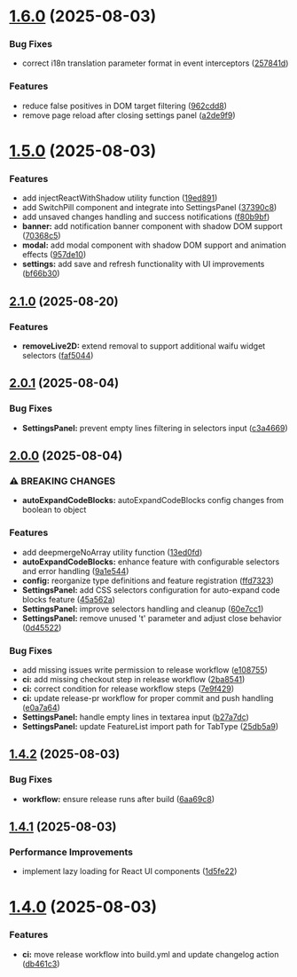 # [1.6.0](https://github.com/qixing-jk/fuck-annoying-blog-widget/compare/v1.5.0...v1.6.0) (2025-08-03)


### Bug Fixes

* correct i18n translation parameter format in event interceptors ([257841d](https://github.com/qixing-jk/fuck-annoying-blog-widget/commit/257841df4d3fe9300b0bc4edcf052e0f60cb9ac0))


### Features

* reduce false positives in DOM target filtering ([962cdd8](https://github.com/qixing-jk/fuck-annoying-blog-widget/commit/962cdd833faa4152d09bd56716f5fc099dbf9611))
* remove page reload after closing settings panel ([a2de9f9](https://github.com/qixing-jk/fuck-annoying-blog-widget/commit/a2de9f98deb42fdb7d918c01341fa6aa53db4655))



# [1.5.0](https://github.com/qixing-jk/fuck-annoying-blog-widget/compare/v1.4.2...v1.5.0) (2025-08-03)


### Features

* add injectReactWithShadow utility function ([19ed891](https://github.com/qixing-jk/fuck-annoying-blog-widget/commit/19ed891e505191a7e10f4b1199045e58693d41c6))
* add SwitchPill component and integrate into SettingsPanel ([37390c8](https://github.com/qixing-jk/fuck-annoying-blog-widget/commit/37390c8238d1bda3c787f3111411dba0c508c6c2))
* add unsaved changes handling and success notifications ([f80b9bf](https://github.com/qixing-jk/fuck-annoying-blog-widget/commit/f80b9bf579fde83f246960c305e7257e92a67b93))
* **banner:** add notification banner component with shadow DOM support ([70368c5](https://github.com/qixing-jk/fuck-annoying-blog-widget/commit/70368c50c74b638961c8f136caccc6af8e9d4d23))
* **modal:** add modal component with shadow DOM support and animation effects ([957de10](https://github.com/qixing-jk/fuck-annoying-blog-widget/commit/957de10d7566e033545d3048a50bda06d6aeeb48))
* **settings:** add save and refresh functionality with UI improvements ([bf66b30](https://github.com/qixing-jk/fuck-annoying-blog-widget/commit/bf66b3037c3018b227617212981ab28f2ce729c6))



## [2.1.0](https://github.com/qixing-jk/fuck-annoying-blog-widget/compare/v2.0.1...v2.1.0) (2025-08-20)


### Features

* **removeLive2D:** extend removal to support additional waifu widget selectors ([faf5044](https://github.com/qixing-jk/fuck-annoying-blog-widget/commit/faf504493c863fc85c9584f5ad131a796dc96917))

## [2.0.1](https://github.com/qixing-jk/fuck-annoying-blog-widget/compare/v2.0.0...v2.0.1) (2025-08-04)


### Bug Fixes

* **SettingsPanel:** prevent empty lines filtering in selectors input ([c3a4669](https://github.com/qixing-jk/fuck-annoying-blog-widget/commit/c3a4669d61ea32950f3d033e66a20e00b241d29d))

## [2.0.0](https://github.com/qixing-jk/fuck-annoying-blog-widget/compare/v1.6.0...v2.0.0) (2025-08-04)


### ⚠ BREAKING CHANGES

* **autoExpandCodeBlocks:** autoExpandCodeBlocks config changes from boolean to object

### Features

* add deepmergeNoArray utility function ([13ed0fd](https://github.com/qixing-jk/fuck-annoying-blog-widget/commit/13ed0fdaa022d73e37fc51eef084e1b7f784fe9c))
* **autoExpandCodeBlocks:** enhance feature with configurable selectors and error handling ([9a1e544](https://github.com/qixing-jk/fuck-annoying-blog-widget/commit/9a1e5445fdeb48ce9a1433473e9fd1823e4b9ca2))
* **config:** reorganize type definitions and feature registration ([ffd7323](https://github.com/qixing-jk/fuck-annoying-blog-widget/commit/ffd7323b4256126968c822852335ca1cc0dcdb99))
* **SettingsPanel:** add CSS selectors configuration for auto-expand code blocks feature ([45a562a](https://github.com/qixing-jk/fuck-annoying-blog-widget/commit/45a562a01f35ef9d7a87e9b0d8eec1e3e87c5f8a))
* **SettingsPanel:** improve selectors handling and cleanup ([60e7cc1](https://github.com/qixing-jk/fuck-annoying-blog-widget/commit/60e7cc1919ca930ec3fa35f63c8b11da11c7463a))
* **SettingsPanel:** remove unused 't' parameter and adjust close behavior ([0d45522](https://github.com/qixing-jk/fuck-annoying-blog-widget/commit/0d455222029853f86ca04ace9ba3ca722d9c7bc9))


### Bug Fixes

* add missing issues write permission to release workflow ([e108755](https://github.com/qixing-jk/fuck-annoying-blog-widget/commit/e1087553cfdc078c45a052eba3885753e12cf755))
* **ci:** add missing checkout step in release workflow ([2ba8541](https://github.com/qixing-jk/fuck-annoying-blog-widget/commit/2ba854106de348b90d6a87910d2f275238c96b06))
* **ci:** correct condition for release workflow steps ([7e9f429](https://github.com/qixing-jk/fuck-annoying-blog-widget/commit/7e9f42971ad1a68dd0a0d410ee19b7ee941018d6))
* **ci:** update release-pr workflow for proper commit and push handling ([e0a7a64](https://github.com/qixing-jk/fuck-annoying-blog-widget/commit/e0a7a64cb99138b64cdf0c4af1e272d1e3613231))
* **SettingsPanel:** handle empty lines in textarea input ([b27a7dc](https://github.com/qixing-jk/fuck-annoying-blog-widget/commit/b27a7dcc47c4b6e50fa94e1d8de4cc5c59416512))
* **SettingsPanel:** update FeatureList import path for TabType ([25db5a9](https://github.com/qixing-jk/fuck-annoying-blog-widget/commit/25db5a99ee90fa8af2239a71030ab251e6226814))

## [1.4.2](https://github.com/qixing-jk/fuck-annoying-blog-widget/compare/v1.4.1...v1.4.2) (2025-08-03)


### Bug Fixes

* **workflow:** ensure release runs after build ([6aa69c8](https://github.com/qixing-jk/fuck-annoying-blog-widget/commit/6aa69c824f2351c3b894d3a7ea8bf7bd0850ea6b))



## [1.4.1](https://github.com/qixing-jk/fuck-annoying-blog-widget/compare/v1.4.0...v1.4.1) (2025-08-03)


### Performance Improvements

* implement lazy loading for React UI components ([1d5fe22](https://github.com/qixing-jk/fuck-annoying-blog-widget/commit/1d5fe22a2ae64da430bb37e238e80cba4200a36a))



# [1.4.0](https://github.com/qixing-jk/fuck-annoying-blog-widget/compare/v1.3.0...v1.4.0) (2025-08-03)


### Features

* **ci:** move release workflow into build.yml and update changelog action ([db461c3](https://github.com/qixing-jk/fuck-annoying-blog-widget/commit/db461c3eca58973f87d7d5d44ef1be4b5dd185ed))
